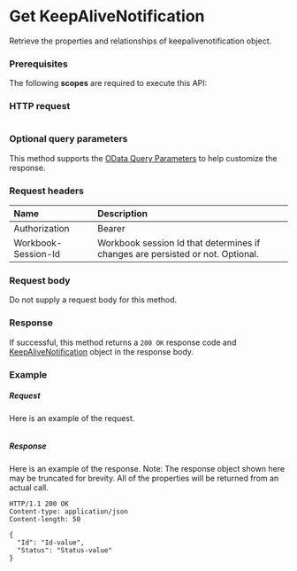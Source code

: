 # Get KeepAliveNotification

Retrieve the properties and relationships of keepalivenotification object.
### Prerequisites
The following **scopes** are required to execute this API: 
### HTTP request
<!-- { "blockType": "ignored" } -->
```http

```
### Optional query parameters
This method supports the [OData Query Parameters](http://graph.microsoft.io/docs/overview/query_parameters) to help customize the response.

### Request headers
| Name      |Description|
|:----------|:----------|
| Authorization  | Bearer <code>|
| Workbook-Session-Id  | Workbook session Id that determines if changes are persisted or not. Optional.|

### Request body
Do not supply a request body for this method.
### Response
If successful, this method returns a `200 OK` response code and [KeepAliveNotification](../resources/keepalivenotification.md) object in the response body.
### Example
##### Request
Here is an example of the request.
<!-- {
  "blockType": "request",
  "name": "get_keepalivenotification"
}-->
```http

```
##### Response
Here is an example of the response. Note: The response object shown here may be truncated for brevity. All of the properties will be returned from an actual call.
<!-- {
  "blockType": "response",
  "truncated": true,
  "@odata.type": "microsoft.graph.KeepAliveNotification"
} -->
```http
HTTP/1.1 200 OK
Content-type: application/json
Content-length: 50

{
  "Id": "Id-value",
  "Status": "Status-value"
}
```

<!-- uuid: 8fcb5dbc-d5aa-4681-8e31-b001d5168d79
2015-10-25 14:57:30 UTC -->
<!-- {
  "type": "#page.annotation",
  "description": "Get KeepAliveNotification",
  "keywords": "",
  "section": "documentation",
  "tocPath": ""
}-->